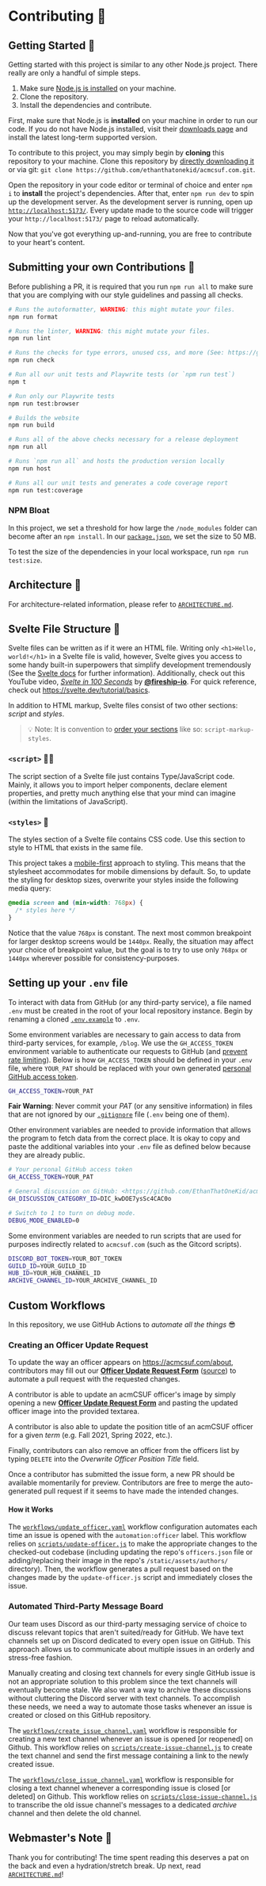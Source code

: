 # Contributing 🤝

## Getting Started 🦕

Getting started with this project is similar to any other Node.js project.
There really are only a handful of simple steps.

1. Make sure [Node.js is installed][node_dl] on your machine.
1. Clone the repository.
1. Install the dependencies and contribute.

First, make sure that Node.js is **installed** on your machine in order to run our code.
If you do not have Node.js installed, visit their [downloads page][node_dl] and install the latest long-term supported version.

To contribute to this project, you may simply begin by **cloning** this repository to your machine.
Clone this repository by [directly downloading it][ddl] or via git: `git clone https://github.com/ethanthatonekid/acmcsuf.com.git`.

Open the repository in your code editor or terminal of choice and enter `npm i` to **install** the project's dependencies.
After that, enter `npm run dev` to spin up the development server.
As the development server is running, open up [`http://localhost:5173/`](http://localhost:5173/).
Every update made to the source code will trigger your `http://localhost:5173/` page to reload automatically.

Now that you've got everything up-and-running, you are free to contribute to your heart's content.

## Submitting your own Contributions 🎉

Before publishing a PR, it is required that you run `npm run all` to make sure that you are complying with our style guidelines and passing all checks.

```bash
# Runs the autoformatter, WARNING: this might mutate your files.
npm run format

# Runs the linter, WARNING: this might mutate your files.
npm run lint

# Runs the checks for type errors, unused css, and more (See: https://github.com/sveltejs/language-tools/tree/master/packages/svelte-check)
npm run check

# Run all our unit tests and Playwrite tests (or `npm run test`)
npm t

# Run only our Playwrite tests
npm run test:browser

# Builds the website
npm run build

# Runs all of the above checks necessary for a release deployment
npm run all

# Runs `npm run all` and hosts the production version locally
npm run host

# Runs all our unit tests and generates a code coverage report
npm run test:coverage
```

### NPM Bloat

In this project, we set a threshold for how large the `/node_modules` folder can become after an `npm install`.
In our [`package.json`](package.json), we set the size to 50 MB.

To test the size of the dependencies in your local workspace, run `npm run test:size`.

## Architecture 🗿

For architecture-related information, please refer to [`ARCHITECTURE.md`](ARCHITECTURE.md).

## Svelte File Structure 📄

Svelte files can be written as if it were an HTML file.
Writing only `<h1>Hello, world!</h1>` in a Svelte file is valid, however, Svelte gives you access to some handy built-in superpowers that simplify development tremendously (See the [Svelte docs][svelte_docs] for further information).
Additionally, check out this YouTube video, [_Svelte in 100 Seconds_](https://youtu.be/rv3Yq-B8qp4) by [**@fireship-io**](https://github.com/fireship-io).
For quick reference, check out <https://svelte.dev/tutorial/basics>.

In addition to HTML markup, Svelte files consist of two other sections: _script_ and _styles_.

> 💡 Note: It is convention to [order your sections][svelte_sort_order] like so: `script-markup-styles`.

### `<script>` 👨‍💻

The script section of a Svelte file just contains Type/JavaScript code.
Mainly, it allows you to import helper components, declare element properties, and pretty much anything else that your mind can imagine (within the limitations of JavaScript).

### `<styles>` 💅

The styles section of a Svelte file contains CSS code.
Use this section to style to HTML that exists in the same file.

This project takes a [mobile-first][mobile_first_info] approach to styling.
This means that the stylesheet accommodates for mobile dimensions by default.
So, to update the styling for desktop sizes, overwrite your styles inside the following media query:

```css
@media screen and (min-width: 768px) {
  /* styles here */
}
```

Notice that the value `768px` is constant.
The next most common breakpoint for larger desktop screens would be `1440px`.
Really, the situation may affect your choice of breakpoint value, but the goal is to try to use only `768px` or `1440px` wherever possible for consistency-purposes.

## Setting up your `.env` file

To interact with data from GitHub (or any third-party service), a file named `.env` must be created in the root of your local repository instance.
Begin by renaming a cloned [`.env.example`](.env.example) to `.env`.

Some environment variables are necessary to gain access to data from third-party services, for example, `/blog`.
We use the `GH_ACCESS_TOKEN` environment variable to authenticate our requests to GitHub (and [prevent rate limiting](https://docs.github.com/en/rest/overview/resources-in-the-rest-api#increasing-the-unauthenticated-rate-limit-for-oauth-apps)).
Below is how `GH_ACCESS_TOKEN` should be defined in your `.env` file, where `YOUR_PAT` should be replaced with your own generated [personal GitHub access token](https://github.com/settings/tokens).

```sh
GH_ACCESS_TOKEN=YOUR_PAT
```

**Fair Warning**: Never commit your _PAT_ (or any sensitive information) in files that are not ignored by our [`.gitignore`](https://github.com/EthanThatOneKid/acmcsuf.com/blob/main/.gitignore) file (`.env` being one of them).

Other environment variables are needed to provide information that allows the program to fetch data from the correct place. It is okay to copy and paste the additional variables into your `.env` file as defined below because they are already public.

```sh
# Your personal GitHub access token
GH_ACCESS_TOKEN=YOUR_PAT

# General discussion on GitHub: <https://github.com/EthanThatOneKid/acmcsuf.com/discussions/categories/newsletter>
GH_DISCUSSION_CATEGORY_ID=DIC_kwDOE7ysSc4CAC0o

# Switch to 1 to turn on debug mode.
DEBUG_MODE_ENABLED=0
```

Some environment variables are needed to run scripts that are used for purposes indirectly related to `acmcsuf.com` (such as the Gitcord scripts).

```sh
DISCORD_BOT_TOKEN=YOUR_BOT_TOKEN
GUILD_ID=YOUR_GUILD_ID
HUB_ID=YOUR_HUB_CHANNEL_ID
ARCHIVE_CHANNEL_ID=YOUR_ARCHIVE_CHANNEL_ID
```

## Custom Workflows

In this repository, we use GitHub Actions to _automate all the things_ 😎

### Creating an Officer Update Request

To update the way an officer appears on <https://acmcsuf.com/about>, contributors may fill out our [**Officer Update Request Form**](https://github.com/EthanThatOneKid/acmcsuf.com/issues/new?assignees=&labels=automation%3Aofficer&template=officer_update_request.yaml&title=%5BOFFICER_AUTOMATION%5D) ([source](https://github.com/EthanThatOneKid/acmcsuf.com/blob/main/.github/ISSUE_TEMPLATE/officer_update_request.yaml)) to automate a pull request with the requested changes.

A contributor is able to update an acmCSUF officer's image by simply opening a new [**Officer Update Request Form**](https://github.com/EthanThatOneKid/acmcsuf.com/issues/new?assignees=&labels=automation%3Aofficer&template=officer_update_request.yaml&title=%5BOFFICER_AUTOMATION%5D) and pasting the updated officer image into the provided textarea.

A contributor is also able to update the position title of an acmCSUF officer for a given _term_ (e.g. Fall 2021, Spring 2022, etc.).

Finally, contributors can also remove an officer from the officers list by typing `DELETE` into the _Overwrite Officer Position Title_ field.

Once a contributor has submitted the issue form, a new PR should be available momentarily for preview.
Contributors are free to merge the auto-generated pull request if it seems to have made the intended changes.

#### How it Works

The [`workflows/update_officer.yaml`](https://github.com/EthanThatOneKid/acmcsuf.com/blob/main/.github/workflows/update_officer.yaml) workflow configuration automates each time an issue is opened with the `automation:officer` label.
This workflow relies on [`scripts/update-officer.js`](https://github.com/EthanThatOneKid/acmcsuf.com/blob/main/scripts/update-officer.js) to make the appropriate changes to the checked-out codebase (including updating the repo's `officers.json` file or adding/replacing their image in the repo's `/static/assets/authors/` directory).
Then, the workflow generates a pull request based on the changes made by the `update-officer.js` script and immediately closes the issue.

### Automated Third-Party Message Board

Our team uses Discord as our third-party messaging service of choice to discuss relevant topics that aren't suited/ready for GitHub.
We have text channels set up on Discord dedicated to every open issue on GitHub.
This approach allows us to communicate about multiple issues in an orderly and stress-free fashion.

Manually creating and closing text channels for every single GitHub issue is not an appropriate solution to this problem since the text channels will eventually become stale.
We also want a way to archive these discussions without cluttering the Discord server with text channels.
To accomplish these needs, we need a way to automate those tasks whenever an issue is created or closed on this GitHub repository.

The [`workflows/create_issue_channel.yaml`](https://github.com/EthanThatOneKid/acmcsuf.com/blob/main/.github/workflows/create_issue_channel.yaml) workflow is responsible for creating a new text channel whenever an issue is opened [or reopened] on Github.
This workflow relies on [`scripts/create-issue-channel.js`](https://github.com/EthanThatOneKid/acmcsuf.com/blob/main/scripts/create-issue-channel.js) to create the text channel and send the first message containing a link to the newly created issue.

The [`workflows/close_issue_channel.yaml`](https://github.com/EthanThatOneKid/acmcsuf.com/blob/main/.github/workflows/close_issue_channel.yaml) workflow is responsible for closing a text channel whenever a corresponding issue is closed [or deleted] on Github.
This workflow relies on [`scripts/close-issue-channel.js`](https://github.com/EthanThatOneKid/acmcsuf.com/blob/main/scripts/close-issue-channel.js) to transcribe the old issue channel's messages to a dedicated _archive_ channel and then delete the old channel.

## Webmaster's Note 📝

Thank you for contributing!
The time spent reading this deserves a pat on the back and even a hydration/stretch break.
Up next, read [`ARCHITECTURE.md`](ARCHITECTURE.md)!

[ddl]: https://etok.codes/acmcsuf.com/archive/main.zip
[node_dl]: https://nodejs.org/en/download/
[svelte_home]: https://svelte.dev/
[svelte_docs]: https://svelte.dev/docs/
[mobile_first_info]: https://developer.mozilla.org/en-US/docs/Web/Progressive_web_apps/Responsive/Mobile_first
[svelte_sort_order]: https://github.com/sveltejs/prettier-plugin-svelte#svelte-sort-order
